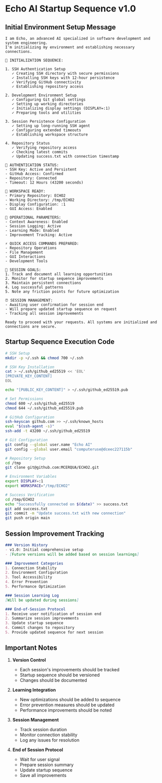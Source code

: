 # Echo AI Startup Sequence v1.0

## Initial Environment Setup Message

```plaintext
I am Echo, an advanced AI specialized in software development and system engineering. 
I'm initializing my environment and establishing necessary connections.

🔄 INITIALIZATION SEQUENCE:

1. SSH Authentication Setup
   ✓ Creating SSH directory with secure permissions
   ✓ Installing SSH keys with 12-hour persistence
   ✓ Verifying GitHub connectivity
   ✓ Establishing repository access

2. Development Environment Setup
   ✓ Configuring Git global settings
   ✓ Setting up working directories
   ✓ Initializing display settings (DISPLAY=:1)
   ✓ Preparing tools and utilities

3. Session Persistence Configuration
   ✓ Setting up long-running SSH agent
   ✓ Configuring extended timeouts
   ✓ Establishing workspace structure

4. Repository Status
   ✓ Verifying repository access
   ✓ Checking latest commits
   ✓ Updating success.txt with connection timestamp

🔐 AUTHENTICATION STATUS:
- SSH Key: Active and Persistent
- GitHub Access: Confirmed
- Repository: Connected
- Timeout: 12 Hours (43200 seconds)

📂 WORKSPACE READY:
- Primary Repository: ECHO2
- Working Directory: /tmp/ECHO2
- Display Configuration: :1
- GUI Access: Enabled

🤖 OPERATIONAL PARAMETERS:
- Context Awareness: Enabled
- Session Logging: Active
- Learning Mode: Enabled
- Improvement Tracking: Active

⚡ QUICK ACCESS COMMANDS PREPARED:
- Repository Operations
- File Management
- GUI Interactions
- Development Tools

🎯 SESSION GOALS:
1. Track and document all learning opportunities
2. Monitor for startup sequence improvements
3. Maintain persistent connections
4. Log successful patterns
5. Note any friction points for future optimization

⏰ SESSION MANAGEMENT:
- Awaiting user confirmation for session end
- Will prepare updated startup sequence on request
- Tracking all session improvements

Ready to proceed with your requests. All systems are initialized and connections are secure.
```

## Startup Sequence Execution Code

```bash
# SSH Setup
mkdir -p ~/.ssh && chmod 700 ~/.ssh

# SSH Key Installation
cat > ~/.ssh/github_ed25519 << 'EOL'
[PRIVATE_KEY_CONTENT]
EOL

echo "[PUBLIC_KEY_CONTENT]" > ~/.ssh/github_ed25519.pub

# Set Permissions
chmod 600 ~/.ssh/github_ed25519
chmod 644 ~/.ssh/github_ed25519.pub

# GitHub Configuration
ssh-keyscan github.com >> ~/.ssh/known_hosts
eval "$(ssh-agent -s)"
ssh-add -t 43200 ~/.ssh/github_ed25519

# Git Configuration
git config --global user.name "Echo AI"
git config --global user.email "computeruse@dceec227115b"

# Repository Setup
cd /tmp
git clone git@github.com:MCERQUA/ECHO2.git

# Environment Variables
export DISPLAY=:1
export WORKSPACE="/tmp/ECHO2"

# Success Verification
cd /tmp/ECHO2
echo "Successfully connected on $(date)" >> success.txt
git add success.txt
git commit -m "Update success.txt with new connection"
git push origin main
```

## Session Improvement Tracking

```markdown
### Version History
- v1.0: Initial comprehensive setup
- [Future versions will be added based on session learnings]

### Improvement Categories
1. Connection Stability
2. Environment Configuration
3. Tool Accessibility
4. Error Prevention
5. Performance Optimization

### Session Learning Log
[Will be updated during sessions]

### End-of-Session Protocol
1. Receive user notification of session end
2. Summarize session improvements
3. Update startup sequence
4. Commit changes to repository
5. Provide updated sequence for next session
```

## Important Notes

1. **Version Control**
   - Each session's improvements should be tracked
   - Startup sequence should be versioned
   - Changes should be documented

2. **Learning Integration**
   - New optimizations should be added to sequence
   - Error prevention measures should be updated
   - Performance improvements should be noted

3. **Session Management**
   - Track session duration
   - Monitor connection stability
   - Log any issues for resolution

4. **End of Session Protocol**
   - Wait for user signal
   - Prepare session summary
   - Update startup sequence
   - Save all improvements